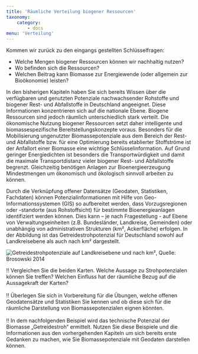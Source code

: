 ```yaml
---
title: 'Räumliche Verteilung biogener Ressourcen'
taxonomy:
    category:
        - docs
menu: 'Verteilung'
---
```


Kommen wir zurück zu den eingangs gestellten Schlüsselfragen:

- Welche Mengen biogener Ressourcen können wir nachhaltig nutzen?
- Wo befinden sich die Ressourcen?
- Welchen Beitrag kann Biomasse zur Energiewende (oder allgemein zur Bioökonomie) leisten?

In den bisherigen Kapiteln haben Sie sich bereits Wissen über die verfügbaren und genutzten Potenziale nachwachsender Rohstoffe und biogener Rest- und Abfallstoffe in Deutschland angeeignet. Diese Informationen konzentrieren sich auf die nationale Ebene. Biogene Ressourcen sind jedoch räumlich unterschiedlich stark verteilt. Die ökonomische Nutzung biogener Ressourcen setzt daher intelligente und biomassespezifische Bereitstellungskonzepte voraus. Besonders für die Mobilisierung ungenutzter Biomassepotenziale aus dem Bereich der Rest- und Abfallstoffe bzw. für eine Optimierung bereits etablierter Stoffströme ist der Anfallort einer Biomasse eine wichtige Schlüsselinformation. Auf Grund geringer Energiedichten ist besonders die Transportwürdigkeit und damit die maximale Transportdistanz vieler biogener Rest- und Abfallstoffe begrenzt. Gleichzeitig benötigen Anlagen zur Bioenergieerzeugung Mindestmengen um ökonomisch und ökologisch sinnvoll arbeiten zu können.

Durch die Verknüpfung offener Datensätze (Geodaten, Statistiken, Fachdaten) können Potenzialinformationen mit Hilfe von Geo-Informationssystemen (GIS) so aufbereitet werden, dass Vorzugsregionen oder -standorte (aus Rohstoffsicht) für bestimmte Bioenergieanlagen identifiziert werden können. Dies kann – je nach Fragestellung - auf Ebene von Verwaltungseinheiten (z.B. Bundesländer, Landkreise, Gemeinden) oder unabhängig von administrativen Strukturen (km², Ackerfläche) erfolgen. In der Abbildung ist das Getreidestrohpotenzial für Deutschland sowohl auf Landkreisebene als auch nach km² dargestellt.

![](Skript_DBFZ_Strohpotenziale.png?lightbox=800&resize=500&classes=caption "Getreidestrohpotenziale auf Landkreisebene und nach km², Quelle: Brosowski 2014")

!! Vergleichen Sie die beiden Karten. Welche Aussage zu Strohpotenzialen können Sie treffen? Welchen Einfluss hat der räumliche Bezug auf die Aussagekraft der Karten?  <br><br>
!! Überlegen Sie sich in Vorbereitung für die Übungen, welche offenen Geodatensätze und Statistiken Sie kennen und ob diese sich für die räumliche Darstellung von Biomassepotenzialen eignen könnten. <br><br>
!! In dem nachfolgenden Beispiel wird das technische Potenzial der Biomasse „Getreidestroh“ ermittelt. Nutzen Sie diese Beispiele und die Informationen aus den vorhergehenden Kapiteln um sich bereits erste Gedanken zu machen, wie Sie Biomassepotenziale mit Geodaten darstellen können. 
